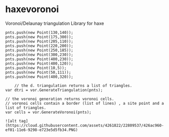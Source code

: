 # haxevoronoi
Voronoi/Delaunay triangulation Library for haxe


    pnts.push(new Point(130,140));
    pnts.push(new Point(175,300));
    pnts.push(new Point(205,110));
    pnts.push(new Point(220,200));
    pnts.push(new Point(250,185));
    pnts.push(new Point(300,230));
    pnts.push(new Point(400,230));
    pnts.push(new Point(400,120));
    pnts.push(new Point(10,5));
    pnts.push(new Point(50,111));
    pnts.push(new Point(400,320));

		// the d. triangulation returns a list of triangles.
    var dtri = vor.GenerateTriangulation(pnts);
	
    // the voronoi generation returns voronoi cells.
    // voronoi cells contain a border (list of lines) , a site point and a list of triangles.
    var cells = vor.GenerateVoronoi(pnts);
    
    ![alt tag](https://cloud.githubusercontent.com/assets/4261822/22809537/426ac960-ef01-11e6-9298-e723e5d5fb34.PNG)
    
    
